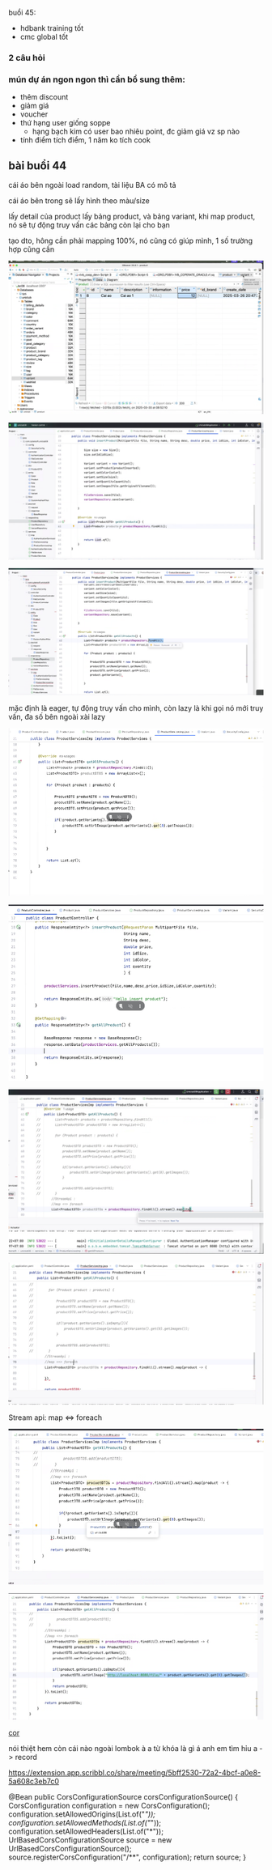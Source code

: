 buổi 45:


- hdbank training tốt
- cmc global tốt

### 2 câu hỏi



### mún dự án ngon ngon thì cần bổ sung thêm:
- thêm discount
- giảm giá 
- voucher
- thứ hạng user giống soppe
  - hạng bạch kim có user bao nhiêu point, đc giảm giá vz sp nào
- tính điểm tích điểm, 1 năm ko tích cook

## bài buổi 44

cái áo bên ngoài load random, tài liệu BA có mô tả 

cái áo bên trong sẽ lấy hình theo màu/size

lấy detail của product lấy bảng product, và bảng variant, khi map product, nó sẽ tự động truy vấn các bảng còn lại cho bạn

tạo dto, hông cần phải mapping 100%, nó cũng có giúp mình, 1 số trường hợp cũng cần

![alt text](image.png)

![alt text](image-1.png)

![alt text](image-2.png)

mặc định là  eager, tự động truy vấn cho mình, còn lazy là khi gọi nó mới truy vấn, đa số bên ngoài xài lazy 

![alt text](image-3.png)

![alt text](image-4.png)


![alt text](image-5.png)

![alt text](image-6.png)

Stream api: 
map <=> foreach

![alt text](image-7.png)

![alt text](image-8.png)


[cor](https://docs.spring.io/spring-security/reference/reactive/integrations/cors.html?fbclid=IwZXh0bgNhZW0CMTEAAR2QVnNyKH-9dr4mfLn4jG9ixmNeYh2sMEpd_3hjo-fxQ6O-XlnyeW0fH4g_aem_6BMZ_p71owrdSs-NxzmHwA)



nói thiệt hem còn cái nào ngoài lombok à a
từ khóa là gì á anh em tìm hỉu a -> record


https://extension.app.scribbl.co/share/meeting/5bff2530-72a2-4bcf-a0e8-5a608c3eb7c0

@Bean
    public CorsConfigurationSource corsConfigurationSource() {
        CorsConfiguration configuration = new CorsConfiguration();
        configuration.setAllowedOrigins(List.of("*"));
        configuration.setAllowedMethods(List.of("*"));
        configuration.setAllowedHeaders(List.of("*"));
        UrlBasedCorsConfigurationSource source = new UrlBasedCorsConfigurationSource();
        source.registerCorsConfiguration("/**", configuration);
        return source;
    }